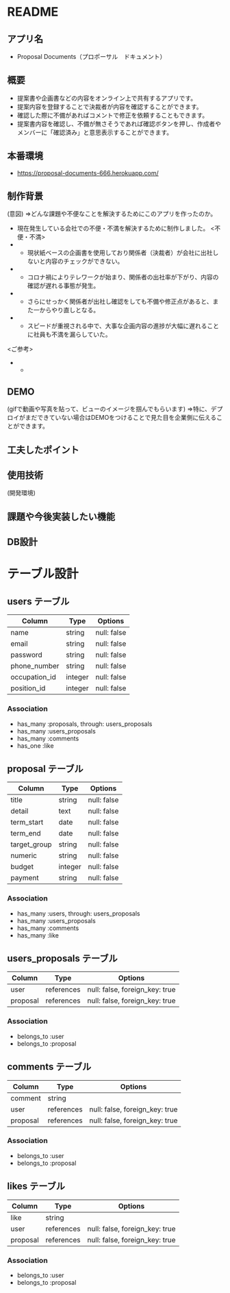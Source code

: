 # README
## アプリ名
 - Proposal Documents（プロポーサル　ドキュメント）


## 概要
 - 提案書や企画書などの内容をオンライン上で共有するアプリです。
 - 提案内容を登録することで決裁者が内容を確認することができます。
 - 確認した際に不備があればコメントで修正を依頼することもできます。
 - 提案書内容を確認し、不備が無さそうであれば確認ボタンを押し、作成者やメンバーに「確認済み」と意思表示することができます。


## 本番環境
 - https://proposal-documents-666.herokuapp.com/


## 制作背景
(意図)
⇒どんな課題や不便なことを解決するためにこのアプリを作ったのか。
 - 現在発生している会社での不便・不満を解決するために制作しました。
 <不便・不満>
 - - 現状紙ベースの企画書を使用しており関係者（決裁者）が会社に出社しないと内容のチェックができない。
 - - コロナ禍によりテレワークが始まり、関係者の出社率が下がり、内容の確認が遅れる事態が発生。
 - - さらにせっかく関係者が出社し確認をしても不備や修正点があると、また一からやり直しとなる。
 - - スピードが重視される中で、大事な企画内容の進捗が大幅に遅れることに社員も不満を漏らしていた。

 <ご参考>
 - - 


## DEMO
(gifで動画や写真を貼って、ビューのイメージを掴んでもらいます)
⇒特に、デプロイがまだできていない場合はDEMOをつけることで見た目を企業側に伝えることができます。


## 工夫したポイント



## 使用技術
(開発環境)


## 課題や今後実装したい機能



## DB設計





# テーブル設計

## users テーブル

| Column        | Type    | Options     |
| ------------- | ------- | ----------- |
| name          | string  | null: false |
| email         | string  | null: false |
| password      | string  | null: false |
| phone_number  | string  | null: false |
| occupation_id | integer | null: false |
| position_id   | integer | null: false |

### Association

 - has_many :proposals, through: users_proposals
 - has_many :users_proposals
 - has_many :comments
 - has_one  :like

## proposal テーブル

| Column       | Type    | Options      |
| ------------ | --------| ------------ |
| title        | string  | null: false  |
| detail       | text    | null: false  |
| term_start   | date    | null: false  |
| term_end     | date    | null: false  |
| target_group | string  | null: false  |
| numeric      | string  | null: false  |
| budget       | integer | null: false  |
| payment      | string  | null: false  |

### Association

 - has_many :users, through: users_proposals
 - has_many :users_proposals
 - has_many :comments
 - has_many :like

## users_proposals テーブル

| Column   | Type       | Options                        |
| -------- | ---------- | ------------------------------ |
| user     | references | null: false, foreign_key: true |
| proposal | references | null: false, foreign_key: true |

### Association

 - belongs_to :user
 - belongs_to :proposal

## comments テーブル

| Column   | Type       | Options                        |
| -------- | ---------- | ------------------------------ |
| comment  | string     |                                |
| user     | references | null: false, foreign_key: true |
| proposal | references | null: false, foreign_key: true |

### Association

 - belongs_to :user
 - belongs_to :proposal

## likes テーブル

| Column   | Type       | Options                        |
| -------- | ---------- | ------------------------------ |
| like     | string     |                                |
| user     | references | null: false, foreign_key: true |
| proposal | references | null: false, foreign_key: true |

### Association

 - belongs_to :user
 - belongs_to :proposal